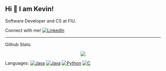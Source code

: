 ## Hi 👋 I am Kevin!
Software Developer and CS at FIU.

Connect with me! [![LinkedIn](https://img.shields.io/badge/LinkedIn-0175C2?style=flat&logo=linkedin)](https://www.linkedin.com/in/kevinvelazco/) 

---
Github Stats: 
<p align = "center">
  <!--  <img src = "https://github-readme-stats.vercel.app/api?username=kvelazco&show_icons=true&theme=radical&line_height=27&hide=stars,prs"> -->
  <img src = "https://github-readme-stats.vercel.app/api/top-langs/?username=kvelazco&hide=jupyter%20notebook&theme=tokyonight">

</p>

Languages: [![Java](https://img.shields.io/badge/Java-blue?style=flat&logo=java&logoColor=white)](https://www.java.com/en/) [![Java](https://img.shields.io/badge/Swift-orange?style=flat&logo=swift&logoColor=white)](https://www.swift.org/) 
[![Python](https://img.shields.io/badge/-Python-black?style=flat&logo=python)](https://www.python.org/) [![C](https://img.shields.io/badge/-A8B9CC?style=flat&logo=c&logoColor=white)](https://www.cprogramming.com/) 

